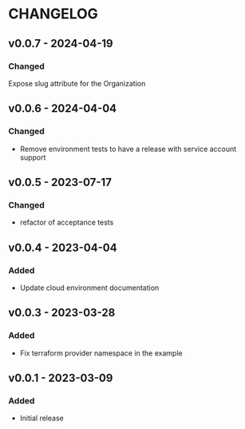 # CHANGELOG

## v0.0.7 - 2024-04-19
### Changed
Expose slug attribute for the Organization


## v0.0.6 - 2024-04-04
### Changed
* Remove environment tests to have a release with service account support


## v0.0.5 - 2023-07-17
### Changed
* refactor of acceptance tests

## v0.0.4 - 2023-04-04
### Added
* Update cloud environment documentation


## v0.0.3 - 2023-03-28
### Added
* Fix terraform provider namespace in the example


## v0.0.1 - 2023-03-09
### Added
* Initial release
